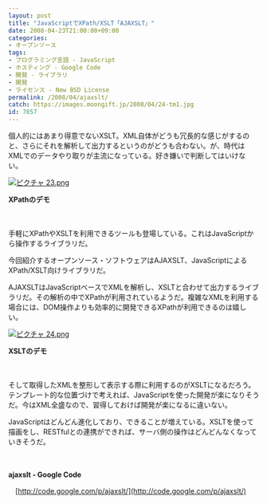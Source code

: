 ```yaml
---
layout: post
title: "JavaScriptでXPath/XSLT「AJAXSLT」"
date: 2008-04-23T21:00:00+09:00
categories:
- オープンソース
tags: 
- プログラミング言語 - JavaScript
- ホスティング - Google Code
- 開発 - ライブラリ
- 開発
- ライセンス - New BSD License
permalink: /2008/04/ajaxslt/
catch: https://images.moongift.jp/2008/04/24-tm1.jpg
id: 7857
---
```

個人的にはあまり得意でないXSLT。XML自体がどうも冗長的な感じがするのと、さらにそれを解析して出力するというのがどうも合わない。が、時代はXMLでのデータやり取りが主流になっている。好き嫌いで判断してはいけない。

  

[![ピクチャ 23.png](https://images.moongift.jp/2008/04/23-tm.jpg)](https://images.moongift.jp/2008/04/231.jpg)  
  
**XPathのデモ**

  

　

  

手軽にXPathやXSLTを利用できるツールも登場している。これはJavaScriptから操作するライブラリだ。

  

今回紹介するオープンソース・ソフトウェアはAJAXSLT、JavaScriptによるXPath/XSLT向けライブラリだ。

  
  
<!--more-->  

AJAXSLTはJavaScriptベースでXMLを解析し、XSLTと合わせて出力するライブラリだ。その解析の中でXPathが利用されているようだ。複雑なXMLを利用する場合には、DOM操作よりも効率的に開発できるXPathが利用できるのは嬉しい。

  

[![ピクチャ 24.png](https://images.moongift.jp/2008/04/24-tm1.jpg)](https://images.moongift.jp/2008/04/241.jpg)  
  
**XSLTのデモ**

  

　

  

そして取得したXMLを整形して表示する際に利用するのがXSLTになるだろう。テンプレート的な位置づけで考えれば、JavaScriptを使った開発が楽になりそうだ。今はXML全盛なので、習得しておけば開発が楽になるに違いない。

  

JavaScriptはどんどん進化しており、できることが増えている。XSLTを使って描画をし、RESTfulとの連携ができれば、サーバ側の操作はどんどんなくなっていきそうだ。

  

　

  

**ajaxslt - Google Code**  
  
　[http://code.google.com/p/ajaxslt/](http://code.google.com/p/ajaxslt/)

  
